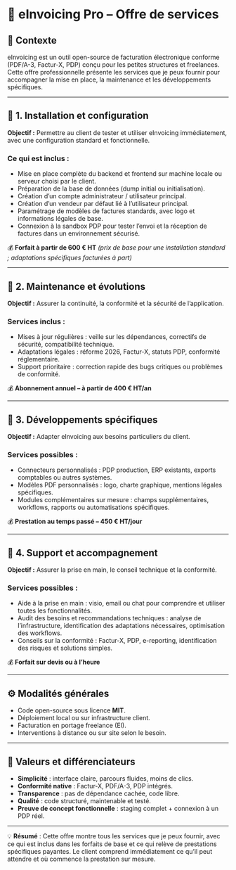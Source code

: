 # 🧾 eInvoicing Pro – Offre de services

## 📖 Contexte

eInvoicing est un outil open-source de facturation électronique conforme (PDF/A-3, Factur-X, PDP) conçu pour les petites structures et freelances. Cette offre professionnelle présente les services que je peux fournir pour accompagner la mise en place, la maintenance et les développements spécifiques.

---

## 🎯 1. Installation et configuration

**Objectif :** Permettre au client de tester et utiliser eInvoicing immédiatement, avec une configuration standard et fonctionnelle.

### Ce qui est inclus :

* Mise en place complète du backend et frontend sur machine locale ou serveur choisi par le client.
* Préparation de la base de données (dump initial ou initialisation).
* Création d’un compte administrateur / utilisateur principal.
* Création d’un vendeur par défaut lié à l’utilisateur principal.
* Paramétrage de modèles de factures standards, avec logo et informations légales de base.
* Connexion à la sandbox PDP pour tester l’envoi et la réception de factures dans un environnement sécurisé.

💰 **Forfait à partir de 600 € HT**
*(prix de base pour une installation standard ; adaptations spécifiques facturées à part)*

---

## 🎯 2. Maintenance et évolutions

**Objectif :** Assurer la continuité, la conformité et la sécurité de l’application.

### Services inclus :

* Mises à jour régulières : veille sur les dépendances, correctifs de sécurité, compatibilité technique.
* Adaptations légales : réforme 2026, Factur-X, statuts PDP, conformité réglementaire.
* Support prioritaire : correction rapide des bugs critiques ou problèmes de conformité.

💰 **Abonnement annuel – à partir de 400 € HT/an**

---

## 🎯 3. Développements spécifiques

**Objectif :** Adapter eInvoicing aux besoins particuliers du client.

### Services possibles :

* Connecteurs personnalisés : PDP production, ERP existants, exports comptables ou autres systèmes.
* Modèles PDF personnalisés : logo, charte graphique, mentions légales spécifiques.
* Modules complémentaires sur mesure : champs supplémentaires, workflows, rapports ou automatisations spécifiques.

💰 **Prestation au temps passé – 450 € HT/jour**

---

## 🎯 4. Support et accompagnement

**Objectif :** Assurer la prise en main, le conseil technique et la conformité.

### Services possibles :

* Aide à la prise en main : visio, email ou chat pour comprendre et utiliser toutes les fonctionnalités.
* Audit des besoins et recommandations techniques : analyse de l’infrastructure, identification des adaptations nécessaires, optimisation des workflows.
* Conseils sur la conformité : Factur-X, PDP, e-reporting, identification des risques et solutions simples.

💰 **Forfait sur devis ou à l’heure**

---

## ⚙️ Modalités générales

* Code open-source sous licence **MIT**.
* Déploiement local ou sur infrastructure client.
* Facturation en portage freelance (EI).
* Interventions à distance ou sur site selon le besoin.

---

## 🧭 Valeurs et différenciateurs

* **Simplicité** : interface claire, parcours fluides, moins de clics.
* **Conformité native** : Factur-X, PDF/A-3, PDP intégrés.
* **Transparence** : pas de dépendance cachée, code libre.
* **Qualité** : code structuré, maintenable et testé.
* **Preuve de concept fonctionnelle** : staging complet + connexion à un PDP réel.

---

💡 **Résumé** :
Cette offre montre tous les services que je peux fournir, avec ce qui est inclus dans les forfaits de base et ce qui relève de prestations spécifiques payantes. Le client comprend immédiatement ce qu’il peut attendre et où commence la prestation sur mesure.
